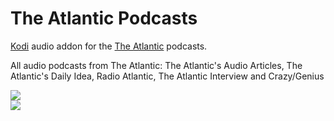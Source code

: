 The Atlantic Podcasts
=============================

<a href="www.kodi.tv">Kodi</a> audio addon for the <a href="http://theatlantic.com/">The Atlantic</a> podcasts.<br>

All audio podcasts from The Atlantic: The Atlantic's Audio Articles, The Atlantic's Daily Idea, Radio Atlantic, The Atlantic Interview and Crazy/Genius<br>

<img src="https://megaphone-prod.s3.amazonaws.com/podcasts/0de63462-667b-11e7-831d-4b9604c13c3c/image/uploads_2F1515083081728-ljqreajpeks-0ba2b6cc85c1aafa412751a634a45210_2FRA-3000x3000.jpg"><br>
<a href="http://www.kodi.tv"><img src="https://kodi.tv/sites/default/files/page/field_image/about--devices.jpg">
